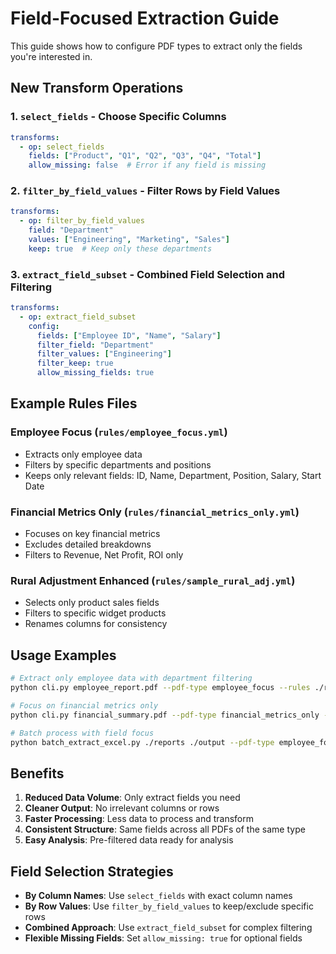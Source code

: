# Field-Focused Extraction Guide

This guide shows how to configure PDF types to extract only the fields you're interested in.

## New Transform Operations

### 1. `select_fields` - Choose Specific Columns
```yaml
transforms:
  - op: select_fields
    fields: ["Product", "Q1", "Q2", "Q3", "Q4", "Total"]
    allow_missing: false  # Error if any field is missing
```

### 2. `filter_by_field_values` - Filter Rows by Field Values
```yaml
transforms:
  - op: filter_by_field_values
    field: "Department"
    values: ["Engineering", "Marketing", "Sales"]
    keep: true  # Keep only these departments
```

### 3. `extract_field_subset` - Combined Field Selection and Filtering
```yaml
transforms:
  - op: extract_field_subset
    config:
      fields: ["Employee ID", "Name", "Salary"]
      filter_field: "Department"
      filter_values: ["Engineering"]
      filter_keep: true
      allow_missing_fields: true
```

## Example Rules Files

### Employee Focus (`rules/employee_focus.yml`)
- Extracts only employee data
- Filters by specific departments and positions
- Keeps only relevant fields: ID, Name, Department, Position, Salary, Start Date

### Financial Metrics Only (`rules/financial_metrics_only.yml`)
- Focuses on key financial metrics
- Excludes detailed breakdowns
- Filters to Revenue, Net Profit, ROI only

### Rural Adjustment Enhanced (`rules/sample_rural_adj.yml`)
- Selects only product sales fields
- Filters to specific widget products
- Renames columns for consistency

## Usage Examples

```bash
# Extract only employee data with department filtering
python cli.py employee_report.pdf --pdf-type employee_focus --rules ./rules

# Focus on financial metrics only
python cli.py financial_summary.pdf --pdf-type financial_metrics_only --rules ./rules

# Batch process with field focus
python batch_extract_excel.py ./reports ./output --pdf-type employee_focus --rules ./rules
```

## Benefits

1. **Reduced Data Volume**: Only extract fields you need
2. **Cleaner Output**: No irrelevant columns or rows
3. **Faster Processing**: Less data to process and transform
4. **Consistent Structure**: Same fields across all PDFs of the same type
5. **Easy Analysis**: Pre-filtered data ready for analysis

## Field Selection Strategies

- **By Column Names**: Use `select_fields` with exact column names
- **By Row Values**: Use `filter_by_field_values` to keep/exclude specific rows
- **Combined Approach**: Use `extract_field_subset` for complex filtering
- **Flexible Missing Fields**: Set `allow_missing: true` for optional fields
